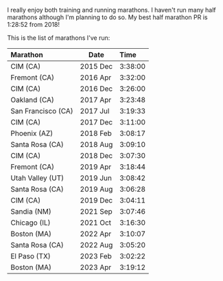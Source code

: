 I really enjoy both training and running marathons. I haven't run many
half marathons although I'm planning to do so. My best half marathon
PR is 1:28:52 from 2018!

This is the list of marathons I've run:


| Marathon | Date       | Time    |
| :-----|------------|:---------|
| CIM (CA) | 2015 Dec    | 3:38:00 |
| Fremont (CA) | 2016 Apr  | 3:32:00 |
| CIM (CA) | 2016 Dec  | 3:26:00 | 
| Oakland (CA) | 2017 Apr  | 3:23:48 |
| San Francisco (CA) | 2017 Jul | 3:19:33 |
| CIM (CA) | 2017 Dec  | 3:11:00 | 
| Phoenix (AZ) | 2018 Feb  | 3:08:17 | 
| Santa Rosa (CA) | 2018 Aug  | 3:09:10 | 
| CIM (CA) | 2018 Dec  | 3:07:30 | 
| Fremont (CA) | 2019 Apr  | 3:18:44 | 
| Utah Valley (UT) | 2019 Jun  | 3:08:42 | 
| Santa Rosa (CA) | 2019 Aug  | 3:06:28 | 
| CIM (CA) | 2019 Dec  | 3:04:11 | 
| Sandia (NM) | 2021 Sep  | 3:07:46 | 
| Chicago (IL) | 2021 Oct  | 3:16:30 | 
| Boston (MA) | 2022 Apr  | 3:10:07 | 
| Santa Rosa (CA) | 2022 Aug  | 3:05:20 | 
| El Paso (TX) | 2023 Feb | 3:02:22 | 
| Boston (MA) | 2023 Apr  | 3:19:12 | 




